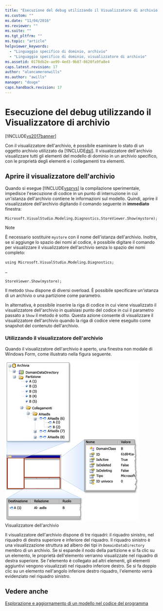 ```yaml
---
title: "Esecuzione del debug utilizzando il Visualizzatore di archivio | Microsoft Docs"
ms.custom: ""
ms.date: "11/04/2016"
ms.reviewer: ""
ms.suite: ""
ms.tgt_pltfrm: ""
ms.topic: "article"
helpviewer_keywords: 
  - "Linguaggio specifico di dominio, archivio"
  - "Linguaggio specifico di dominio, visualizzatore di archivio"
ms.assetid: 0178db2e-ae99-4ed3-9b87-8620fa9fa8e4
caps.latest.revision: 17
author: "alancameronwills"
ms.author: "awills"
manager: "douge"
caps.handback.revision: 17
---
```

# Esecuzione del debug utilizzando il Visualizzatore di archivio
[!INCLUDE[vs2017banner](../code-quality/includes/vs2017banner.md)]

Con il visualizzatore dell'archivio, è possibile esaminare lo stato di un oggetto archivio utilizzato da [!INCLUDE[dsl](../modeling/includes/dsl_md.md)].  Il visualizzatore dell'archivio visualizzare tutti gli elementi del modello di dominio in un archivio specifico, con le proprietà degli elementi e i collegamenti tra elementi.  
  
## Aprire il visualizzatore dell'archivio  
 Quando si esegue [!INCLUDE[vsprvs](../code-quality/includes/vsprvs_md.md)] la compilazione sperimentale, impedisce l'esecuzione di codice in un punto di interruzione in cui un'istanza dell'archivio contiene le informazioni sul modello. Quindi, aprire il visualizzatore dell'archivio digitando il comando seguente in  **immediato** finestra:  
  
```  
Microsoft.VisualStudio.Modeling.Diagnostics.StoreViewer.Show(mystore);  
```  
  
> [!NOTE]
>  È necessario sostituire `mystore` con il nome dell'istanza dell'archivio.  Inoltre, se si aggiunge lo spazio dei nomi al codice, è possibile digitare il comando per visualizzare il visualizzatore dell'archivio senza lo spazio dei nomi completo:  
>   
>  `using Microsoft.VisualStudio.Modeling.Diagnostics;`  
>   
>  `…`  
>   
>  `StoreViewer.Show(mystore);`  
  
 Il metodo `Show` dispone di diversi overload.  È possibile specificare un'istanza di un archivio o una partizione come parametro.  
  
 In alternativa, è possibile inserire la riga di codice in cui viene visualizzato il visualizzatore dell'archivio in qualsiasi punto del codice in cui il parametro passato a `Show` il metodo è sotto.  Questa azione consente di visualizzare il visualizzatore dell'archivio quando la riga di codice viene eseguito come snapshot del contenuto dell'archivio.  
  
### Utilizzando il visualizzatore dell'archivio  
 Quando il visualizzatore dell'archivio è aperto, una finestra non modale di Windows Form, come illustrato nella figura seguente.  
  
 ![](../modeling/media/storeviewer2.png "storeviewer2")  
Visualizzatore dell'archivio  
  
 Il visualizzatore dell'archivio dispone di tre riquadri: il riquadro sinistro, nel riquadro di destra superiore e inferiore del riquadro.  Il riquadro sinistro è una visualizzazione struttura ad albero dei tipi in `DomainDataDirectory` membro di un archivio.  Se si espande il nodo della partizione e si fa clic su un elemento, le proprietà dell'elemento verranno visualizzate nel riquadro di destra superiore.  Se l'elemento è collegato ad altri elementi, gli elementi aggiuntivi vengono visualizzati nel riquadro inferiore destro.  Se si fa doppio clic su un elemento nell'angolo inferiore destro riquadro, l'elemento verrà evidenziato nel riquadro sinistro.  
  
## Vedere anche  
 [Esplorazione e aggiornamento di un modello nel codice del programma](../modeling/navigating-and-updating-a-model-in-program-code.md)